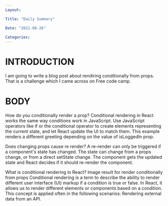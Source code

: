 ```yaml
---
Layout:

Title: "Daily Summary"

Date: "2021-08-26"

Categories:
---
```


# INTRODUCTION

I am going to write a blog post about rendiring conditionally from props. That is a challenge which I came across on Free code camp.

# BODY

How do you conditionally render a prop?
Conditional rendering in React works the same way conditions work in JavaScript. Use JavaScript operators like if or the conditional operator to create elements representing the current state, and let React update the UI to match them. This example renders a different greeting depending on the value of isLoggedIn prop.

Does changing props cause re render?
A re-render can only be triggered if a component's state has changed. The state can change from a props change, or from a direct setState change. The component gets the updated state and React decides if it should re-render the component.

What is conditional rendering in React?
Image result for render conditionally from props
Conditional rendering is a term to describe the ability to render different user interface (UI) markup if a condition is true or false. In React, it allows us to render different elements or components based on a condition. This concept is applied often in the following scenarios: Rendering external data from an API.


